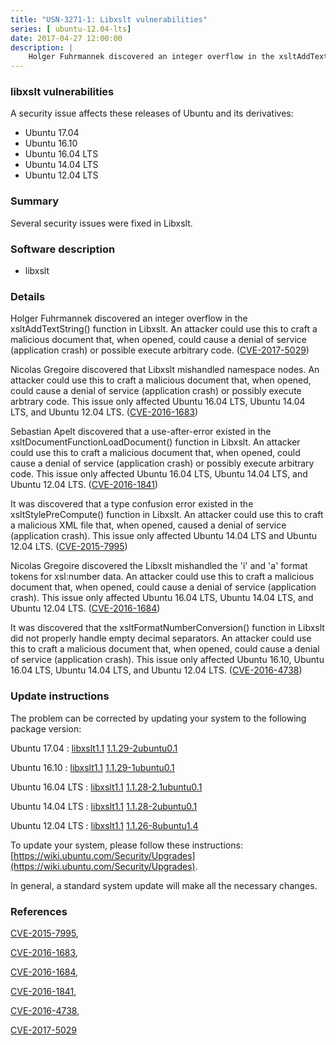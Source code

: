 ```yaml
---
title: "USN-3271-1: Libxslt vulnerabilities"
series: [ ubuntu-12.04-lts]
date: 2017-04-27 12:00:00
description: |
    Holger Fuhrmannek discovered an integer overflow in the xsltAddTextString() function in Libxslt. An attacker could use this to craft a malicious document that, when opened, could cause a denial of service (application crash) or possible execute arbitrary code. ([CVE-2017-5029](http://people.ubuntu.com/~ubuntu-security/cve/CVE-2017-5029))
--- 
```

 
### libxslt vulnerabilities

A security issue affects these releases of Ubuntu and its derivatives:

* Ubuntu 17.04
* Ubuntu 16.10
* Ubuntu 16.04 LTS
* Ubuntu 14.04 LTS
* Ubuntu 12.04 LTS

### Summary

Several security issues were fixed in Libxslt. 

### Software description

* libxslt 

### Details

Holger Fuhrmannek discovered an integer overflow in the xsltAddTextString() function in Libxslt. An attacker could use this to craft a malicious document that, when opened, could cause a denial of service (application crash) or possible execute arbitrary code. ([CVE-2017-5029](http://people.ubuntu.com/~ubuntu-security/cve/CVE-2017-5029))

Nicolas Gregoire discovered that Libxslt mishandled namespace nodes. An attacker could use this to craft a malicious document that, when opened, could cause a denial of service (application crash) or possibly execute arbtrary code. This issue only affected Ubuntu 16.04 LTS, Ubuntu 14.04 LTS, and Ubuntu 12.04 LTS. ([CVE-2016-1683](http://people.ubuntu.com/~ubuntu-security/cve/CVE-2016-1683))

Sebastian Apelt discovered that a use-after-error existed in the xsltDocumentFunctionLoadDocument() function in Libxslt. An attacker could use this to craft a malicious document that, when opened, could cause a denial of service (application crash) or possibly execute arbitrary code. This issue only affected Ubuntu 16.04 LTS, Ubuntu 14.04 LTS, and Ubuntu 12.04 LTS. ([CVE-2016-1841](http://people.ubuntu.com/~ubuntu-security/cve/CVE-2016-1841))

It was discovered that a type confusion error existed in the xsltStylePreCompute() function in Libxslt. An attacker could use this to craft a malicious XML file that, when opened, caused a denial of service (application crash). This issue only affected Ubuntu 14.04 LTS and Ubuntu 12.04 LTS. ([CVE-2015-7995](http://people.ubuntu.com/~ubuntu-security/cve/CVE-2015-7995))

Nicolas Gregoire discovered the Libxslt mishandled the &#39;i&#39; and &#39;a&#39; format tokens for xsl:number data. An attacker could use this to craft a malicious document that, when opened, could cause a denial of service (application crash). This issue only affected Ubuntu 16.04 LTS, Ubuntu 14.04 LTS, and Ubuntu 12.04 LTS. ([CVE-2016-1684](http://people.ubuntu.com/~ubuntu-security/cve/CVE-2016-1684))

It was discovered that the xsltFormatNumberConversion() function in Libxslt did not properly handle empty decimal separators. An attacker could use this to craft a malicious document that, when opened, could cause a denial of service (application crash). This issue only affected Ubuntu 16.10, Ubuntu 16.04 LTS, Ubuntu 14.04 LTS, and Ubuntu 12.04 LTS. ([CVE-2016-4738](http://people.ubuntu.com/~ubuntu-security/cve/CVE-2016-4738)) 

### Update instructions

The problem can be corrected by updating your system to the following package version:

Ubuntu 17.04
 : [libxslt1.1](https://launchpad.net/ubuntu/+source/libxslt) <span> [1.1.29-2ubuntu0.1](https://launchpad.net/ubuntu/+source/libxslt/1.1.29-2ubuntu0.1) </span> 

Ubuntu 16.10
 : [libxslt1.1](https://launchpad.net/ubuntu/+source/libxslt) <span> [1.1.29-1ubuntu0.1](https://launchpad.net/ubuntu/+source/libxslt/1.1.29-1ubuntu0.1) </span> 

Ubuntu 16.04 LTS
 : [libxslt1.1](https://launchpad.net/ubuntu/+source/libxslt) <span> [1.1.28-2.1ubuntu0.1](https://launchpad.net/ubuntu/+source/libxslt/1.1.28-2.1ubuntu0.1) </span> 

Ubuntu 14.04 LTS
 : [libxslt1.1](https://launchpad.net/ubuntu/+source/libxslt) <span> [1.1.28-2ubuntu0.1](https://launchpad.net/ubuntu/+source/libxslt/1.1.28-2ubuntu0.1) </span> 

Ubuntu 12.04 LTS
 : [libxslt1.1](https://launchpad.net/ubuntu/+source/libxslt) <span> [1.1.26-8ubuntu1.4](https://launchpad.net/ubuntu/+source/libxslt/1.1.26-8ubuntu1.4) </span> 

To update your system, please follow these instructions: [https://wiki.ubuntu.com/Security/Upgrades](https://wiki.ubuntu.com/Security/Upgrades).

In general, a standard system update will make all the necessary changes. 

### References

 [CVE-2015-7995](http://people.ubuntu.com/~ubuntu-security/cve/CVE-2015-7995), 

 [CVE-2016-1683](http://people.ubuntu.com/~ubuntu-security/cve/CVE-2016-1683), 

 [CVE-2016-1684](http://people.ubuntu.com/~ubuntu-security/cve/CVE-2016-1684), 

 [CVE-2016-1841](http://people.ubuntu.com/~ubuntu-security/cve/CVE-2016-1841), 

 [CVE-2016-4738](http://people.ubuntu.com/~ubuntu-security/cve/CVE-2016-4738), 

 [CVE-2017-5029](http://people.ubuntu.com/~ubuntu-security/cve/CVE-2017-5029)
 
